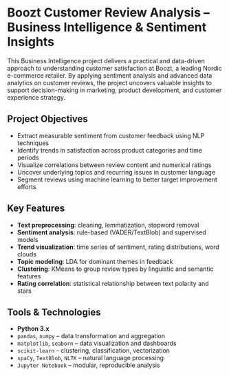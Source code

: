 # Boozt Customer Review Analysis – Business Intelligence & Sentiment Insights

This Business Intelligence project delivers a practical and data-driven approach to understanding customer satisfaction at Boozt, a leading Nordic e-commerce retailer. By applying sentiment analysis and advanced data analytics on customer reviews, the project uncovers valuable insights to support decision-making in marketing, product development, and customer experience strategy.

## Project Objectives

- Extract measurable sentiment from customer feedback using NLP techniques
- Identify trends in satisfaction across product categories and time periods
- Visualize correlations between review content and numerical ratings
- Uncover underlying topics and recurring issues in customer language
- Segment reviews using machine learning to better target improvement efforts

## Key Features

- **Text preprocessing**: cleaning, lemmatization, stopword removal  
- **Sentiment analysis**: rule-based (VADER/TextBlob) and supervised models  
- **Trend visualization**: time series of sentiment, rating distributions, word clouds  
- **Topic modeling**: LDA for dominant themes in feedback  
- **Clustering**: KMeans to group review types by linguistic and semantic features  
- **Rating correlation**: statistical relationship between text polarity and stars

## Tools & Technologies

- **Python 3.x**
- `pandas`, `numpy` – data transformation and aggregation  
- `matplotlib`, `seaborn` – data visualization and dashboards  
- `scikit-learn` – clustering, classification, vectorization  
- `spaCy`, `TextBlob`, `NLTK` – natural language processing  
- `Jupyter Notebook` – modular, reproducible analysis









